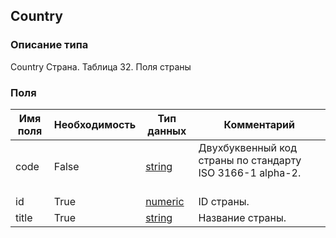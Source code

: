 
## Country

### Описание типа
Country
Страна.
Таблица 32. Поля страны


### Поля

| Имя поля | Необходимость | Тип данных | Комментарий |
|---|---|---|---|
|code|False|[string](/docs/types/string.md)|Двухбуквенный код страны по стандарту ISO 3166-1 alpha-2.<br/><br/>|
|id|True|[numeric](/docs/types/numeric.md)|ID страны.<br/>|
|title|True|[string](/docs/types/string.md)|Название страны.<br/>|
